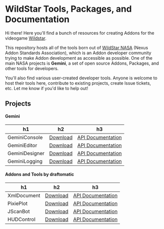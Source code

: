 # WildStar Tools, Packages, and Documentation

Hi there! Here you'll find a bunch of resources for creating Addons for the videogame [Wildstar](http://http://www.wildstar-online.com). 

This repository hosts all of the tools born out of [WildStar NASA](http://www.wildstarnasa.com) (Nexus Addon Standards Association), which is an Addon developer community trying to make Addon development as accessible as possible. One of the main NASA projects is **Gemini**, a set of open source Addons, Packages, and other tools for developers. 

You'll also find various user-created developer tools. Anyone is welcome to host their tools here, contribute to existing projects, create Issue tickets, etc. Let me know if you'd like to help out! 


## Projects

#### Gemini

h1 | h2 | h3
--- | --- | ---
GeminiConsole | [Download]() | [API Documentation]()
GeminiEditor | [Download]() | [API Documentation]()
GeminiDesigner | [Download]() | [API Documentation]()
GeminiLogging | [Download]() | [API Documentation]()

#### Addons and Tools by draftomatic

h1 | h2 | h3
--- | --- | ---
XmlDocument | [Download](https://raw.github.com/draftomatic/wildstar/master/lib/XmlDocument.lua) | [API Documentation](https://github.com/draftomatic/wildstar/blob/master/doc/XmlDocument.md)
PixiePlot | [Download]() | [API Documentation]()
JScanBot | [Download]() | [API Documentation]()
HUDControl | [Download]() | [API Documentation]()

